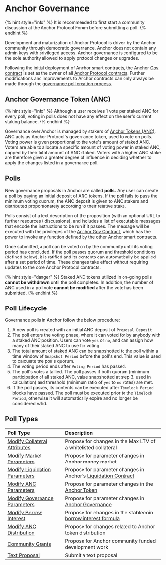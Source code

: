 # Anchor Governance

{% hint style="info" %}
It is recommended to first start a community discussion at the Anchor Protocol Forum before submitting a poll.
{% endhint %}

Development and maturization of Anchor Protocol is driven by the Anchor community through democratic governance. Anchor does not contain any admin keys with privileged access. Anchor governance is configured to be the sole authority allowed to apply protocol changes or upgrades.

Following the initial deployment of Anchor smart contracts, the Anchor [Gov contract](../../smart-contracts/anchor-token/gov.md) is set as the owner of all [Anchor Protocol contracts](../../smart-contracts/deployed-contracts.md). Further modifications and improvements to Anchor contracts can only always be made through the [governance poll creation process](./#poll-lifecycle).

## Anchor Governance Token \(ANC\)

{% hint style="info" %}
Although a user receives 1 vote per staked ANC for every poll, voting in polls does not have any effect on the user's current staking balance.
{% endhint %}

Governance over Anchor is managed by stakers of [Anchor Tokens \(ANC\)](../anchor-token-anc.md). ANC acts as Anchor Protocol's governance token, used to vote on polls. Voting power is given proportional to the vote's amount of staked ANC. Voters are able to allocate a specific amount of voting power in staked ANC, capped by their total amount of ANC staked. Voters with a higher ANC stake are therefore given a greater degree of influence in deciding whether to apply the changes listed in a governance poll.

## Polls

New governance proposals in Anchor are called **polls.** Any user can create a poll by paying an initial deposit of ANC tokens. If the poll fails to pass the minimum voting quorum, the ANC deposit is given to ANC stakers and distributed proportionately according to their relative stake.

Polls consist of a text description of the proposition \(with an optional URL to further resources / discussions\), and includes a list of executable messages that encode the instructions to be run if it passes. The message will be executed with the privileges of the [Anchor Gov Contract](../../smart-contracts/anchor-token/gov.md), which has the power to invoke any function defined by the other Anchor smart contracts.

Once submitted, a poll can be voted on by the community until its voting period has concluded. If the poll passes quorum and threshold conditions \(defined below\), it is ratified and its contents can automatically be applied after a set period of time. These changes take effect without requiring updates to the core Anchor Protocol contracts.

{% hint style="danger" %}
Staked ANC tokens utilized in on-going polls **cannot be withdrawn** until the poll completes. In addition, the number of ANC used in a poll vote **cannot be modified** after the vote has been submitted.
{% endhint %}

## Poll Lifecycle

Governance polls in Anchor follow the below procedure:

1. A new poll is created with an initial ANC deposit of `Proposal Deposit`
2. The poll enters the voting phase, where it can voted for by anybody with a staked ANC position. Users can vote `yes` or `no`, and can assign how many of their staked ANC to use for voting.
3. The total amount of staked ANC can be snapshotted to the poll within a time window of `Snapshot Period` before the poll's end. This value is used to calculate the poll's quorum.
4. The voting period ends after `Voting Period` has passed.
5. The poll's votes a tallied. The poll passes if both quorum \(minimum participation of all staked ANC, value snapshotted at step 3. used in calculation\) and threshold \(minimum ratio of `yes` to `no` votes\) are met.
6. If the poll passes, its contents can be executed after `Timelock Period` blocks have passed. The poll must be executed prior to the `Timelock Period`, otherwise it will automatically expire and no longer be considered valid.

## Poll Types

| Poll Type | Description |
| :--- | :--- |
| [Modify Collateral Attributes](modify-collateral-parameters.md) | Propose for changes in the Max LTV of a whitelisted collateral |
| [Modify Market Parameters](modify-market-parameters.md) | Propose for parameter changes in Anchor money market |
| [Modify Liquidation Parameters](modify-liquidation-parameters.md) | Propose for parameter changes in Anchor's [Liquidation Contract](../liquidations.md) |
| [Modify ANC Parameters](modify-anc-parameters.md) | Propose for parameter changes in the [Anchor Token](../anchor-token-anc.md) |
| [Modify Governance Parameters](modify-governance-parameters.md) | Propose for parameter changes in [Anchor Governance](./) |
| [Modify Borrow Interest](modify-the-interest-model.md) | Propose for changes in the stablecoin [borrow interest formula](../money-market/#borrow-rate-model) |
| [Modify ANC Distribution](modify-the-distribution-model.md) | Propose for changes related to Anchor token distribution |
| [Community Grants](spend-community-pool.md) | Propose for Anchor community funded development work |
| [Text Proposal](text-proposal.md) | Submit a text proposal |

